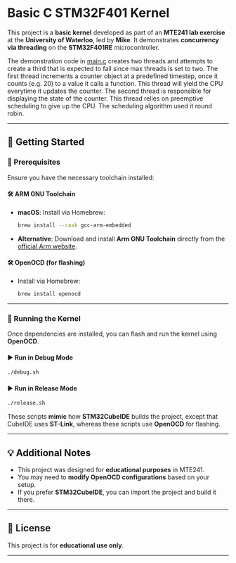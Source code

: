 # **Basic C STM32F401 Kernel**

This project is a **basic kernel** developed as part of an **MTE241 lab exercise** at the **University of Waterloo**, led by **Mike**. It demonstrates **concurrency via threading** on the **STM32F401RE** microcontroller. 

The demonstration code in [main.c](./Core/Src/main.c) creates two threads and attempts to create a third that is expected to fail since max threads is set to two. The first thread increments a counter object at a predefined timestep, once it counts (e.g. 20) to a value it calls a function. This thread will yield the CPU everytime it updates the counter. The second thread is responsible for displaying the state of the counter. This thread relies on preemptive scheduling to give up the CPU. The scheduling algorithm used it round robin.

---

## 🚀 **Getting Started**

### **🔹 Prerequisites**

Ensure you have the necessary toolchain installed:

#### **🛠 ARM GNU Toolchain**
- **macOS**: Install via Homebrew:  
  ```sh
  brew install --cask gcc-arm-embedded
  ```  
- **Alternative**: Download and install **Arm GNU Toolchain** directly from the [official Arm website](https://developer.arm.com/downloads/-/gnu-rm).

#### **🛠 OpenOCD (for flashing)**
- Install via Homebrew:  
  ```sh
  brew install openocd
  ```  

---

### **🔹 Running the Kernel**

Once dependencies are installed, you can flash and run the kernel using **OpenOCD**.

#### **▶ Run in Debug Mode**  
```sh
./debug.sh
```
#### **▶ Run in Release Mode**  
```sh
./release.sh
```  
These scripts **mimic** how **STM32CubeIDE** builds the project, except that CubeIDE uses **ST-Link**, whereas these scripts use **OpenOCD** for flashing.

---

## 💡 **Additional Notes**

- This project was designed for **educational purposes** in MTE241.  
- You may need to **modify OpenOCD configurations** based on your setup.  
- If you prefer **STM32CubeIDE**, you can import the project and build it there.  

---

## 📝 **License**
This project is for **educational use only**.  

---


